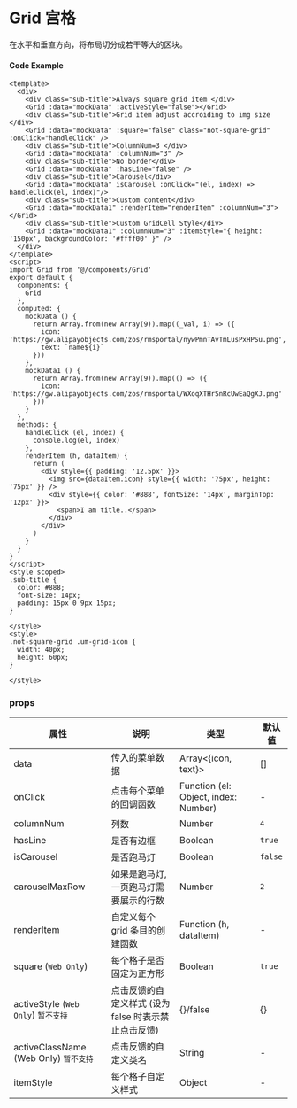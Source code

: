 # Grid 宫格

在水平和垂直方向，将布局切分成若干等大的区块。


#### Code Example
```vue
<template>
  <div>
    <div class="sub-title">Always square grid item </div>
    <Grid :data="mockData" :activeStyle="false"></Grid>
    <div class="sub-title">Grid item adjust accroiding to img size </div>
    <Grid :data="mockData" :square="false" class="not-square-grid" :onClick="handleClick" />
    <div class="sub-title">ColumnNum=3 </div>
    <Grid :data="mockData" :columnNum="3" />
    <div class="sub-title">No border</div>
    <Grid :data="mockData" :hasLine="false" />
    <div class="sub-title">Carousel</div>
    <Grid :data="mockData" isCarousel :onClick="(el, index) => handleClick(el, index)"/>
    <div class="sub-title">Custom content</div>
    <Grid :data="mockData1" :renderItem="renderItem" :columnNum="3"></Grid>
    <div class="sub-title">Custom GridCell Style</div>
    <Grid :data="mockData1" :columnNum="3" :itemStyle="{ height: '150px', backgroundColor: '#ffff00' }" />
  </div>
</template>
<script>
import Grid from '@/components/Grid'
export default {
  components: {
    Grid
  },
  computed: {
    mockData () {
      return Array.from(new Array(9)).map((_val, i) => ({
        icon: 'https://gw.alipayobjects.com/zos/rmsportal/nywPmnTAvTmLusPxHPSu.png',
        text: `name${i}`
      }))
    },
    mockData1 () {
      return Array.from(new Array(9)).map(() => ({
        icon: 'https://gw.alipayobjects.com/zos/rmsportal/WXoqXTHrSnRcUwEaQgXJ.png'
      }))
    }
  },
  methods: {
    handleClick (el, index) {
      console.log(el, index)
    },
    renderItem (h, dataItem) {
      return (
        <div style={{ padding: '12.5px' }}>
          <img src={dataItem.icon} style={{ width: '75px', height: '75px' }} />
          <div style={{ color: '#888', fontSize: '14px', marginTop: '12px' }}>
            <span>I am title..</span>
          </div>
        </div>
      )
    }
  }
}
</script>
<style scoped>
.sub-title {
  color: #888;
  font-size: 14px;
  padding: 15px 0 9px 15px;
}

</style>
<style>
.not-square-grid .um-grid-icon {
  width: 40px;
  height: 60px;
}

</style>

```
### props

| 属性 | 说明 | 类型 | 默认值 |
| --- | --- | --- | --- |
| data | 传入的菜单数据 | Array<{icon, text}> | [] |
| onClick | 点击每个菜单的回调函数 | Function (el: Object, index: Number) | - |
| columnNum | 列数 | Number | `4` |
| hasLine | 是否有边框 | Boolean | `true` |
| isCarousel | 是否跑马灯 | Boolean | `false` |
| carouselMaxRow | 如果是跑马灯, 一页跑马灯需要展示的行数 | Number | `2` |
| renderItem | 自定义每个 grid 条目的创建函数 | Function (h, dataItem) | - |
| square (`Web Only`) | 每个格子是否固定为正方形 | Boolean | `true` |
| activeStyle  (`Web Only`)  `暂不支持` | 点击反馈的自定义样式 (设为 false 时表示禁止点击反馈) | {}/false | {} |
| activeClassName (Web Only)  `暂不支持` | 点击反馈的自定义类名 | String | - |
| itemStyle | 每个格子自定义样式 | Object | - |

<Demo url="https://ladybirddev.github.io/ui-nuclear-mobile-demo/#/grid" />
